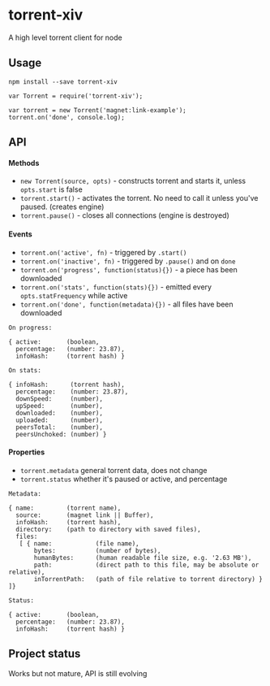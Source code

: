 # torrent-xiv

A high level torrent client for node

## Usage

```npm install --save torrent-xiv```

```
var Torrent = require('torrent-xiv');

var torrent = new Torrent('magnet:link-example');
torrent.on('done', console.log);
```

## API

#### Methods
- ```new Torrent(source, opts)``` - constructs torrent and starts it, unless ```opts.start``` is false
- ```torrent.start()``` - activates the torrent. No need to call it unless you've paused. (creates engine)
- ```torrent.pause()``` - closes all connections (engine is destroyed)

#### Events  
- ```torrent.on('active', fn)``` - triggered by ```.start()```
- ```torrent.on('inactive', fn)``` - triggered by ```.pause()``` and on ```done```
- ```torrent.on('progress', function(status){})``` - a piece has been downloaded
- ```torrent.on('stats', function(stats){})``` - emitted every ```opts.statFrequency``` while active
- ```torrent.on('done', function(metadata){})``` - all files have been downloaded

```
On progress:

{ active:       (boolean,
  percentage:   (number: 23.87),
  infoHash:     (torrent hash) }
```
```
On stats:

{ infoHash:      (torrent hash),
  percentage:    (number: 23.87),
  downSpeed:     (number),
  upSpeed:       (number),
  downloaded:    (number),
  uploaded:      (number),
  peersTotal:    (number),
  peersUnchoked: (number) }
```

#### Properties  
- ```torrent.metadata``` general torrent data, does not change
- ```torrent.status``` whether it's paused or active, and percentage
```
Metadata:

{ name:         (torrent name),
  source:       (magnet link || Buffer),
  infoHash:     (torrent hash),
  directory:    (path to directory with saved files),
  files: 
   [ { name:            (file name),
       bytes:           (number of bytes),
       humanBytes:      (human readable file size, e.g. '2.63 MB'),
       path:            (direct path to this file, may be absolute or relative),
       inTorrentPath:   (path of file relative to torrent directory) } ]}
```

```
Status:

{ active:       (boolean,
  percentage:   (number: 23.87),
  infoHash:     (torrent hash) }
```

## Project status
Works but not mature, API is still evolving